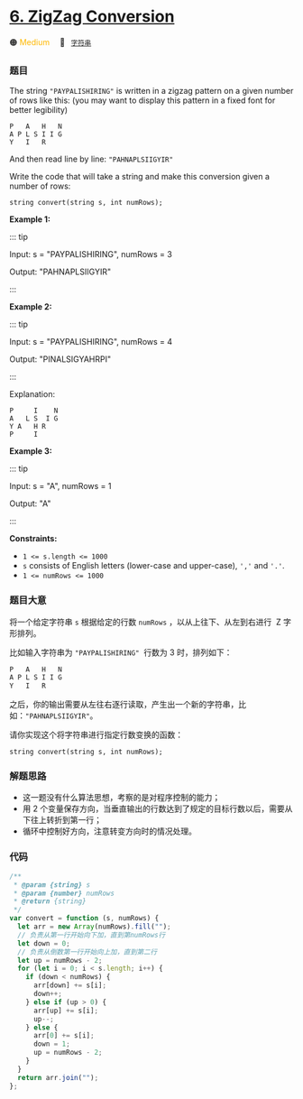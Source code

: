 # [6. ZigZag Conversion](https://leetcode.com/problems/zigzag-conversion/)

🟠 <font color=#ffb800>Medium</font>&emsp; 🔖&ensp; [`字符串`](../solution/string.md)

### 题目

The string `"PAYPALISHIRING"` is written in a zigzag pattern on a given number of rows like this: (you may want to display this pattern in a fixed font for better legibility)

```
P   A   H   N
A P L S I I G
Y   I   R
```

And then read line by line: `"PAHNAPLSIIGYIR"`

Write the code that will take a string and make this conversion given a number of rows:

```
string convert(string s, int numRows);
```

**Example 1:**

::: tip

Input: s = "PAYPALISHIRING", numRows = 3

Output: "PAHNAPLSIIGYIR"

:::

**Example 2:**

::: tip

Input: s = "PAYPALISHIRING", numRows = 4

Output: "PINALSIGYAHRPI"

:::

Explanation:

    P     I    N
    A   L S  I G
    Y A   H R
    P     I

**Example 3:**

::: tip

Input: s = "A", numRows = 1

Output: "A"

:::

**Constraints:**

- `1 <= s.length <= 1000`
- `s` consists of English letters (lower-case and upper-case), `','` and `'.'`.
- `1 <= numRows <= 1000`

### 题目大意

将一个给定字符串 `s` 根据给定的行数 `numRows` ，以从上往下、从左到右进行  Z 字形排列。

比如输入字符串为 `"PAYPALISHIRING"`  行数为 3 时，排列如下：

```javascript
P   A   H   N
A P L S I I G
Y   I   R
```

之后，你的输出需要从左往右逐行读取，产生出一个新的字符串，比如：`"PAHNAPLSIIGYIR"`。

请你实现这个将字符串进行指定行数变换的函数：

`string convert(string s, int numRows);`

### 解题思路

- 这一题没有什么算法思想，考察的是对程序控制的能力；
- 用 2 个变量保存方向，当垂直输出的行数达到了规定的目标行数以后，需要从下往上转折到第一行；
- 循环中控制好方向，注意转变方向时的情况处理。

### 代码

```javascript
/**
 * @param {string} s
 * @param {number} numRows
 * @return {string}
 */
var convert = function (s, numRows) {
  let arr = new Array(numRows).fill("");
  // 负责从第一行开始向下加，直到第numRows行
  let down = 0;
  // 负责从倒数第一行开始向上加，直到第二行
  let up = numRows - 2;
  for (let i = 0; i < s.length; i++) {
    if (down < numRows) {
      arr[down] += s[i];
      down++;
    } else if (up > 0) {
      arr[up] += s[i];
      up--;
    } else {
      arr[0] += s[i];
      down = 1;
      up = numRows - 2;
    }
  }
  return arr.join("");
};
```
